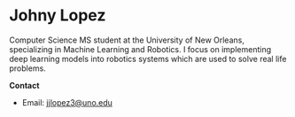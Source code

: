 # Johny Lopez

Computer Science MS student at the University of New Orleans, specializing in Machine Learning and Robotics. I focus on implementing deep learning models into robotics systems which are used to solve real life problems. 


__Contact__
- Email: jjlopez3@uno.edu
